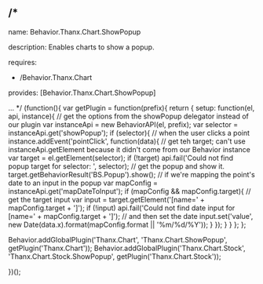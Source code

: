 /*
---

name: Behavior.Thanx.Chart.ShowPopup

description: Enables charts to show a popup.

requires:
 - /Behavior.Thanx.Chart

provides: [Behavior.Thanx.Chart.ShowPopup]

...
*/
(function(){
  var getPlugin = function(prefix){
    return {
      setup: function(el, api, instance){
        // get the options from the showPopup delegator instead of our plugin
        var instanceApi = new BehaviorAPI(el, prefix);
        var selector = instanceApi.get('showPopup');
        if (selector){
          // when the user clicks a point
          instance.addEvent('pointClick', function(data){
            // get teh target; can't use instanceApi.getElement because it didn't come from our Behavior instance
            var target = el.getElement(selector);
            if (!target) api.fail('Could not find popup target for selector: ', selector);
            // get the popup and show it.
            target.getBehaviorResult('BS.Popup').show();
            // if we're mapping the point's date to an input in the popup
            var mapConfig = instanceApi.get('mapDateToInput');
            if (mapConfig && mapConfig.target){
              // get the target input
              var input = target.getElement('[name=' + mapConfig.target + ']');
              if (!input) api.fail('Could not find date input for [name=' + mapConfig.target + ']');
              // and then set the date
              input.set('value', new Date(data.x).format(mapConfig.format || '%m/%d/%Y'));
            }
          });
        }
      }
    };
  };

  Behavior.addGlobalPlugin('Thanx.Chart', 'Thanx.Chart.ShowPopup', getPlugin('Thanx.Chart'));
  Behavior.addGlobalPlugin('Thanx.Chart.Stock', 'Thanx.Chart.Stock.ShowPopup', getPlugin('Thanx.Chart.Stock'));

})();
